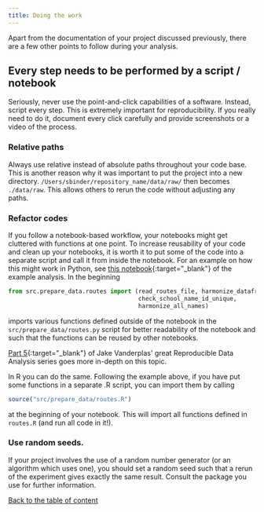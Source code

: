 ```yaml
---
title: Doing the work
---
```

Apart from the documentation of your project discussed previously, there are a few other points to follow during your analysis.

## Every step needs to be performed by a script / notebook
Seriously, never use the point-and-click capabilities of a software. Instead, script every step. This is extremely important for reproducibility. If you really need to do it, document every click carefully and provide screenshots or a video of the process.

### Relative paths
Always use relative instead of absolute paths throughout your code base. This is another reason why it was important to put the project into a new directory. `/Users/sbinder/repository_name/data/raw/` then becomes `./data/raw`. This allows others to rerun the code without adjusting any paths.

### Refactor codes
If you follow a notebook-based workflow, your notebooks might get cluttered with functions at one point. To increase reusability of your code and clean up your notebooks, it is worth it to put some of the code into a separate script and call it from inside the notebook. For an example on how this might work in Python, see [this notebook](https://github.com/binste/chicago_safepassage_evaluation/blob/master/notebooks/1_prepare_data/1.0-binste-routes.ipynb){:target="_blank"} of the example analysis. In the beginning
```python
from src.prepare_data.routes import (read_routes_file, harmonize_dataframe,
                                     check_school_name_id_unique,
                                     harmonize_all_names)
```
imports various functions defined outside of the notebook in the `src/prepare_data/routes.py` script for better readability of the notebook and such that the functions can be reused by other notebooks.

[Part 5](https://www.youtube.com/watch?list=PLYCpMb24GpOC704uO9svUrihl-HY1tTJJ&time_continue=1&v=DjpCHNYQodY){:target="_blank"} of Jake Vanderplas' great Reproducible Data Analysis series goes more in-depth on this topic.

In R you can do the same. Following the example above, if you have put some functions in a separate .R script, you can import them by calling
```r
source("src/prepare_data/routes.R")
```
at the beginning of your notebook. This will import all functions defined in `routes.R` (and run all code in it!).

### Use random seeds.
If your project involves the use of a random number generator (or an algorithm which uses one), you should set a random seed such that a rerun of the experiment gives exactly the same result. Consult the package you use for further information.

[Back to the table of content](./index.md)